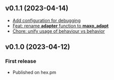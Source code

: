## v0.1.1 (2023-04-14)

- [Add configuration for debugging](https://github.com/maxohq/maxo_adapt/commit/cd44f601e166d128d20d52b3fbe9b8cc29595461)
- [Feat: rename **adapter** function to **maxo_adapt**](https://github.com/maxohq/maxo_adapt/commit/d1494fbbc67c39396e237c970da805bf507a7fa8)
- [Chore: unify usage of behaviour vs behavior](https://github.com/maxohq/maxo_adapt/commit/05927395cea6303a4285b0c81e88da95f9bf24a5)

## v0.1.0 (2023-04-12)

### First release

- Published on hex.pm
